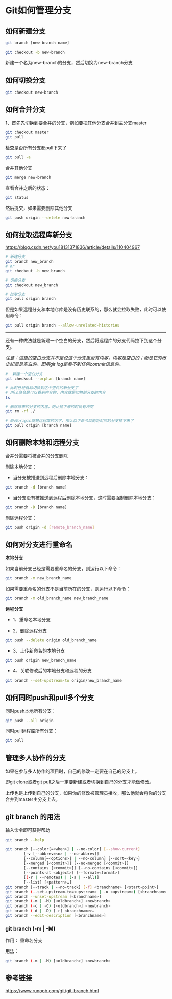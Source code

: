 # Git如何管理分支

## 如何新建分支

```bash
git branch [new branch name]
```

```bash
git checkout -b new-branch
```

新建一个名为new-branch的分支，然后切换为new-branch分支

## 如何切换分支

```bash
git checkout new-branch
```

## 如何合并分支

1、首先先切换到要合并的分支，例如要把其他分支合并到主分支master

```bash
git checkout master
git pull
```

检查是否所有分支都pull下来了

```bash
git pull -a
```

合并其他分支
```bash
git merge new-branch
```

查看合并之后的状态：
```bash
git status
```

然后提交，如果需要删除其他分支
```bash
git push origin --delete new-branch
```

## 如何拉取远程库新分支

https://blog.csdn.net/you18131371836/article/details/110404967

```bash
# 新建分支
git branch new_branch
# or
git checkout -b new_branch

# 切换分支
git checkout new_branch

# 拉取分支
git pull origin branch
```

但是如果远程分支和本地仓库是没有历史联系的，那么就会拉取失败，此时可以使用命令：

```bash
git pull origin branch --allow-unrelated-histories
```

----

还有一种做法就是新建一个空白的分支，然后将远程库的分支代码拉下到这个分支。

*注意：这里的空白分支并不是说这个分支里没有内容，内容是空白的；而是它的历史纪录是空白的。即用git log是看不到任何commit信息的。*

```bash
#  新建一个空白分支
git checkout --orphan [branch name]

# 此时已经自动切换到这个空白的新分支了
# 用ls命令是可以看到内容的，内容就是切换前分支的内容
ls

# 删除原来的分支的内容，防止拉下来的时候有冲突
git rm -rf ./

# 假设origin就是远程库的名字，那么以下命令就能将对应的分支拉下来了
git pull origin [branch name]
```

## 如何删除本地和远程分支

合并分需要将被合并的分支删除

删除本地分支：

* 当分支被推送到远程后删除本地分支：
```bash
git branch -d [branch name]
```

* 当分支没有被推送到远程后删除本地分支，这时需要强制删除本地分支：
```bash
git branch -D [branch name]
```

删除远程分支：

```bash
git push origin -d [remote_branch_name]
```

## 如何对分支进行重命名

**本地分支**

如果当前分支已经是需要重命名的分支，则运行以下命令：
```bash
git branch -m new_branch_name
```

如果需要重命名的分支不是当前所在的分支，则运行以下命令：

```bash
git branch -m old_branch_name new_branch_name
```

**远程分支**

* 1、重命名本地分支

* 2、删除远程分支

```bash
git push --delete origin old_branch_name
```

* 3、上传新命名的本地分支

```bash
git push origin new_branch_name
```

* 4、关联修改后的本地分支和远程的分支

```bash
git branch --set-upstream-to origin/new_branch_name
```

## 如何同时push和pull多个分支

同时push本地所有分支：

```bash
git push --all origin
```

同时pull远程库所有分支：

```bash
git pull
```

## 管理多人协作的分支

如果在参与多人协作的项目时，自己的修改一定要在自己的分支上。

即git clone或者git pull之后一定要新建或者切换到自己的分支才能做修改。

上传也是上传到自己的分支，如果你的修改被管理员接收，那么他就会将你的分支合并到master主分支上去。

## git branch 的用法

输入命令即可获得帮助

```bash
git branch --help
```

```bash
git branch [--color[=<when>] | --no-color] [--show-current]
        [-v [--abbrev=<n> | --no-abbrev]]
        [--column[=<options>] | --no-column] [--sort=<key>]
        [--merged [<commit>]] [--no-merged [<commit>]]
        [--contains [<commit>]] [--no-contains [<commit>]]
        [--points-at <object>] [--format=<format>]
        [(-r | --remotes) | (-a | --all)]
        [--list] [<pattern>…​]
git branch [--track | --no-track] [-f] <branchname> [<start-point>]
git branch (--set-upstream-to=<upstream> | -u <upstream>) [<branchname>]
git branch --unset-upstream [<branchname>]
git branch (-m | -M) [<oldbranch>] <newbranch>
git branch (-c | -C) [<oldbranch>] <newbranch>
git branch (-d | -D) [-r] <branchname>…​
git branch --edit-description [<branchname>]
```

### git branch (-m | -M)

作用：
重命名分支

用法：

```bash
git branch (-m | -M) [<oldbranch>] <newbranch>
```

## 参考链接

https://www.runoob.com/git/git-branch.html
